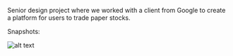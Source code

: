 Senior design project where we worked with a client from Google to create a platform for users to trade paper stocks.

Snapshots:

![alt text](https://github.com/MeteorMash101/paper-trading-platform/blob/master/snapshots/pics_1.png?raw=true)
